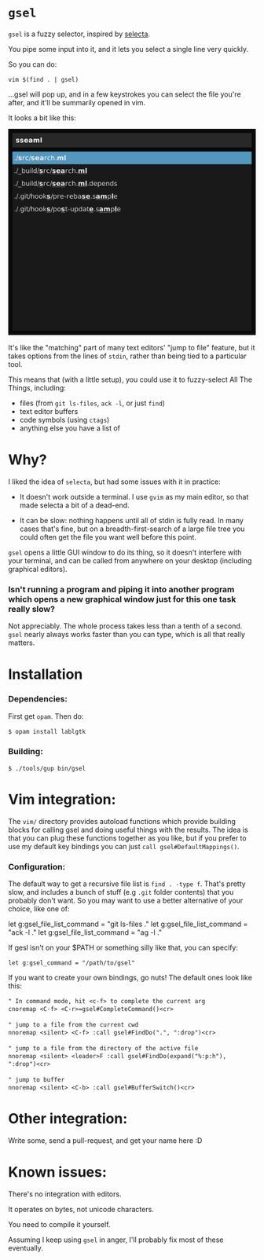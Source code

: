 # `gsel`

`gsel` is a fuzzy selector, inspired by [selecta](https://github.com/garybernhardt/selecta).

You pipe some input into it, and it lets you select a single line very quickly.

So you can do:

    vim $(find . | gsel)

...gsel will pop up, and in a few keystrokes you can select the file you're after, and it'll be
summarily opened in vim.

It looks a bit like this:

![gsel screenshot](/screenshots/sample1.png?raw=true)

It's like the "matching" part of many text editors' "jump to file" feature,
but it takes options from the lines of `stdin`, rather than being tied to a particular tool.

This means that (with a little setup), you could use it to fuzzy-select All The Things, including:

 - files (from `git ls-files`, `ack -l`, or just `find`)
 - text editor buffers
 - code symbols (using `ctags`)
 - anything else you have a list of

# Why?

I liked the idea of `selecta`, but had some issues with it in practice:

 - It doesn't work outside a terminal. I use `gvim` as my main editor,
   so that made selecta a bit of a dead-end.

 - It can be slow: nothing happens until all of stdin is
   fully read. In many cases that's fine, but on a breadth-first-search of a
   large file tree you could often get the file you want well before this point.

`gsel` opens a little GUI window to do its thing, so it doesn't interfere with your
terminal, and can be called from anywhere on your desktop (including graphical editors).

### Isn't running a program and piping it into another program which opens a new graphical window just for this one task really slow?

Not appreciably. The whole process takes less than a tenth of a second.
`gsel` nearly always works faster than you can type, which is all that really matters.

# Installation

### Dependencies:

First get `opam`. Then do:

    $ opam install lablgtk

### Building:

    $ ./tools/gup bin/gsel

# Vim integration:

The `vim/` directory provides autoload functions which provide building blocks for calling
gsel and doing useful things with the results. The idea is that you can plug these functions
together as you like, but if you prefer to use my default key bindings you can just
`call gsel#DefaultMappings()`.

### Configuration:

The default way to get a recursive file list is `find . -type f`. That's pretty
slow, and includes a bunch of stuff (e.g `.git` folder contents) that you probably
don't want. So you may want to use a better alternative of your choice, like one of:

  let g:gsel_file_list_command = "git ls-files ."
  let g:gsel_file_list_command = "ack -l ."
  let g:gsel_file_list_command = "ag -l ."

If gesl isn't on your $PATH or something silly like that, you can specify:

    let g:gsel_command = "/path/to/gsel"

If you want to create your own bindings, go nuts! The default ones look like this:

    " In command mode, hit <c-f> to complete the current arg
    cnoremap <C-f> <C-r>=gsel#CompleteCommand()<cr>
    
    " jump to a file from the current cwd
    nnoremap <silent> <C-f> :call gsel#FindDo(".", ":drop")<cr>
    
    " jump to a file from the directory of the active file
    nnoremap <silent> <leader>F :call gsel#FindDo(expand("%:p:h"), ":drop")<cr>
    
    " jump to buffer
    nnoremap <silent> <C-b> :call gsel#BufferSwitch()<cr>

# Other integration:

Write some, send a pull-request, and get your name here :D

# Known issues:

There's no integration with editors.

It operates on bytes, not unicode characters.

You need to compile it yourself.

Assuming I keep using `gsel` in anger, I'll probably fix most of these eventually.

